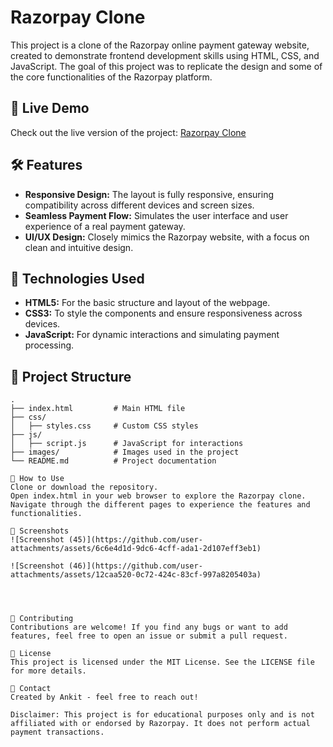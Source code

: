 # Razorpay Clone

This project is a clone of the Razorpay online payment gateway website, created to demonstrate frontend development skills using HTML, CSS, and JavaScript. The goal of this project was to replicate the design and some of the core functionalities of the Razorpay platform.

## 🚀 Live Demo

Check out the live version of the project: [Razorpay Clone](https://razorpay-clone-ankit.netlify.app/)

## 🛠️ Features

- **Responsive Design:** The layout is fully responsive, ensuring compatibility across different devices and screen sizes.
- **Seamless Payment Flow:** Simulates the user interface and user experience of a real payment gateway.
- **UI/UX Design:** Closely mimics the Razorpay website, with a focus on clean and intuitive design.

## 🔧 Technologies Used

- **HTML5:** For the basic structure and layout of the webpage.
- **CSS3:** To style the components and ensure responsiveness across devices.
- **JavaScript:** For dynamic interactions and simulating payment processing.

## 📂 Project Structure

```plaintext
.
├── index.html         # Main HTML file
├── css/
│   ├── styles.css     # Custom CSS styles
├── js/
│   ├── script.js      # JavaScript for interactions
├── images/            # Images used in the project
└── README.md          # Project documentation

📜 How to Use
Clone or download the repository.
Open index.html in your web browser to explore the Razorpay clone.
Navigate through the different pages to experience the features and functionalities.

📸 Screenshots
![Screenshot (45)](https://github.com/user-attachments/assets/6c6e4d1d-9dc6-4cff-ada1-2d107eff3eb1)

![Screenshot (46)](https://github.com/user-attachments/assets/12caa520-0c72-424c-83cf-997a8205403a)




🤝 Contributing
Contributions are welcome! If you find any bugs or want to add features, feel free to open an issue or submit a pull request.

📝 License
This project is licensed under the MIT License. See the LICENSE file for more details.

📧 Contact
Created by Ankit - feel free to reach out!

Disclaimer: This project is for educational purposes only and is not affiliated with or endorsed by Razorpay. It does not perform actual payment transactions.
